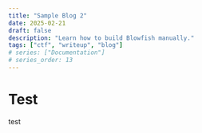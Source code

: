 ```yaml
---
title: "Sample Blog 2"
date: 2025-02-21
draft: false
description: "Learn how to build Blowfish manually."
tags: ["ctf", "writeup", "blog"]
# series: ["Documentation"]
# series_order: 13
---
```


# Test

test
